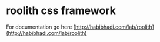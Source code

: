 # roolith css framework

For documentation go here [http://habibhadi.com/lab/roolith](http://habibhadi.com/lab/roolith)
